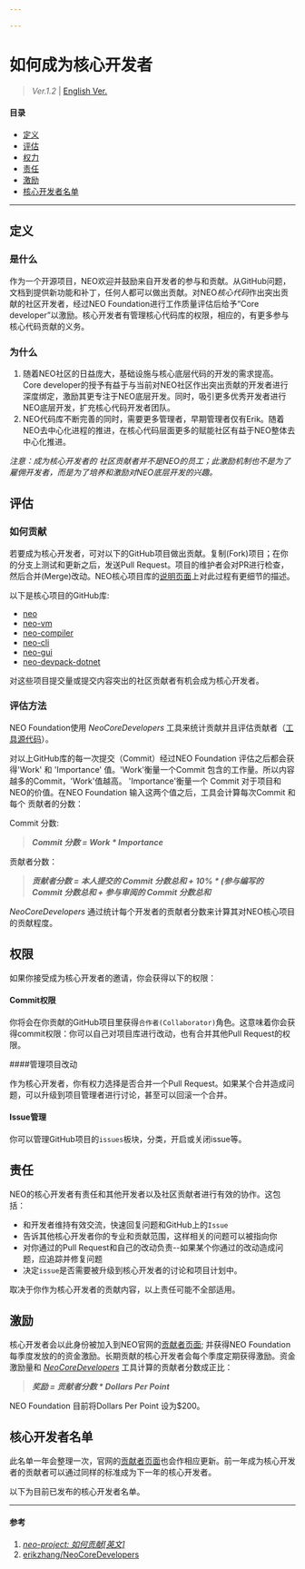 ```yaml
---

---
```


# 如何成为核心开发者

> *Ver.1.2* \| [English Ver.](How-to-Become-A-NEO-Core-Developer-V1.2.md)

#### 目录

- [定义](#定义)
- [评估](#评估)
- [权力](#权力)
- [责任](#责任)
- [激励](#激励)
- [核心开发者名单](#核心开发者名单)

---

## 定义

### 是什么

作为一个开源项目，NEO欢迎并鼓励来自开发者的参与和贡献。从GitHub问题，文档到提供新功能和补丁，任何人都可以做出贡献。对NEO*核心代码*作出突出贡献的社区开发者，经过NEO Foundation进行工作质量评估后给予“Core developer”以激励。核心开发者有管理核心代码库的权限，相应的，有更多参与核心代码贡献的义务。

### 为什么

1. 随着NEO社区的日益庞大，基础设施与核心底层代码的开发的需求提高。Core developer的授予有益于与当前对NEO社区作出突出贡献的开发者进行深度绑定，激励其更专注于NEO底层开发。同时，吸引更多优秀开发者进行NEO底层开发，扩充核心代码开发者团队。
2. NEO代码库不断完善的同时，需要更多管理者，早期管理者仅有Erik。随着NEO去中心化进程的推进，在核心代码层面更多的赋能社区有益于NEO整体去中心化推进。

*注意：成为核心开发者的 社区贡献者并不是NEO的员工；此激励机制也不是为了雇佣开发者，而是为了培养和激励对NEO底层开发的兴趣。*

## 评估

### 如何贡献

若要成为核心开发者，可对以下的GitHub项目做出贡献。复制(Fork)项目；在你的分支上测试和更新之后，发送Pull Request。项目的维护者会对PR进行检查，然后合并(Merge)改动。NEO核心项目库的[说明页面](https://github.com/neo-project/neo#how-to-contribute)上对此过程有更细节的描述。

以下是核心项目的GitHub库: 

- [neo](https://github.com/neo-project/neo)
- [neo-vm](https://github.com/neo-project/neo-vm)
- [neo-compiler](https://github.com/neo-project/neo-compiler)
- [neo-cli](https://github.com/neo-project/neo-cli)
- [neo-gui](https://github.com/neo-project/neo-gui)
- [neo-devpack-dotnet](https://github.com/neo-project/neo-devpack-dotnet)

对这些项目提交量或提交内容突出的社区贡献者有机会成为核心开发者。

### 评估方法

NEO Foundation使用 *NeoCoreDevelopers* 工具来统计贡献并且评估贡献者（[工具源代码](https://github.com/erikzhang/NeoCoreDevelopers)）。

对以上GitHub库的每一次提交（Commit）经过NEO Foundation 评估之后都会获得'Work' 和 'Importance' 值。'Work'衡量一个Commit 包含的工作量。所以内容越多的Commit，'Work'值越高。 'Importance'衡量一个 Commit 对于项目和NEO的价值。在NEO Foundation 输入这两个值之后，工具会计算每次Commit 和每个 贡献者的分数：

Commit 分数: 

> ***Commit 分数 = Work * Importance***

贡献者分数：

> ***贡献者分数 = 本人提交的 Commit 分数总和 + 10% * (参与编写的 Commit 分数总和 + 参与审阅的 Commit 分数总和***

*NeoCoreDevelopers* 通过统计每个开发者的贡献者分数来计算其对NEO核心项目的贡献程度。


## 权限

如果你接受成为核心开发者的邀请，你会获得以下的权限：

#### Commit权限

你将会在你贡献的GitHub项目里获得`合作者(Collaborator)`角色。这意味着你会获得commit权限：你可以自己对项目库进行改动，也有合并其他Pull Request的权限。

####管理项目改动

作为核心开发者，你有权力选择是否合并一个Pull Request。如果某个合并造成问题，可以升级到项目管理者进行讨论，甚至可以回滚一个合并。

#### Issue管理

你可以管理GitHub项目的`issues`板块，分类，开启或关闭issue等。

## 责任

NEO的核心开发者有责任和其他开发者以及社区贡献者进行有效的协作。这包括：

- 和开发者维持有效交流，快速回复问题和GitHub上的`Issue`
- 告诉其他核心开发者你的专业和贡献范围，这样相关的问题可以被指向你
- 对你通过的Pull Request和自己的改动负责--如果某个你通过的改动造成问题，应追踪并修复问题
- 决定`issue`是否需要被升级到核心开发者的讨论和项目计划中。

取决于你作为核心开发者的贡献内容，以上责任可能不全部适用。

## 激励

核心开发者会以此身份被加入到NEO官网的[贡献者页面](https://neo.org/team); 并获得NEO Foundation每季度发放的的资金激励。长期贡献的核心开发者会每个季度定期获得激励。资金激励量和 [*NeoCoreDevelopers*]() 工具计算的贡献者分数成正比：

> ***奖励 = 贡献者分数 * Dollars Per Point***

NEO Foundation 目前将Dollars Per Point 设为$200。

## 核心开发者名单

此名单一年会整理一次，官网的[贡献者页面](https://neo.org/team)也会作相应更新。前一年成为核心开发者的贡献者可以通过同样的标准成为下一年的核心开发者。

以下为目前已发布的核心开发者名单。



-----

#### 参考

1. *[neo-project: 如何贡献[英文]](https://github.com/neo-project/neo#how-to-contribute)*
2. [erikzhang/NeoCoreDevelopers](https://github.com/erikzhang/NeoCoreDeveloperss)